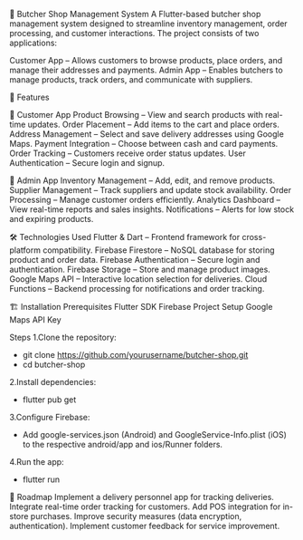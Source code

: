 🥩 Butcher Shop Management System
A Flutter-based butcher shop management system designed to streamline inventory management, order processing, and customer interactions. The project consists of two applications:

Customer App – Allows customers to browse products, place orders, and manage their addresses and payments.
Admin App – Enables butchers to manage products, track orders, and communicate with suppliers.

🚀 Features

🛒 Customer App
Product Browsing – View and search products with real-time updates.
Order Placement – Add items to the cart and place orders.
Address Management – Select and save delivery addresses using Google Maps.
Payment Integration – Choose between cash and card payments.
Order Tracking – Customers receive order status updates.
User Authentication – Secure login and signup.

🏪 Admin App
Inventory Management – Add, edit, and remove products.
Supplier Management – Track suppliers and update stock availability.
Order Processing – Manage customer orders efficiently.
Analytics Dashboard – View real-time reports and sales insights.
Notifications – Alerts for low stock and expiring products.

🛠️ Technologies Used
Flutter & Dart – Frontend framework for cross-platform compatibility.
Firebase Firestore – NoSQL database for storing product and order data.
Firebase Authentication – Secure login and authentication.
Firebase Storage – Store and manage product images.
Google Maps API – Interactive location selection for deliveries.
Cloud Functions – Backend processing for notifications and order tracking.

🏗️ Installation
Prerequisites
Flutter SDK 
Firebase Project Setup 
Google Maps API Key 

Steps
1.Clone the repository:
- git clone https://github.com/yourusername/butcher-shop.git
- cd butcher-shop

2.Install dependencies:
- flutter pub get

3.Configure Firebase:

- Add google-services.json (Android) and GoogleService-Info.plist (iOS) to the respective android/app and ios/Runner folders.

4.Run the app:

- flutter run

📌 Roadmap
 Implement a delivery personnel app for tracking deliveries.
 Integrate real-time order tracking for customers.
 Add POS integration for in-store purchases.
 Improve security measures (data encryption, authentication).
 Implement customer feedback for service improvement.

